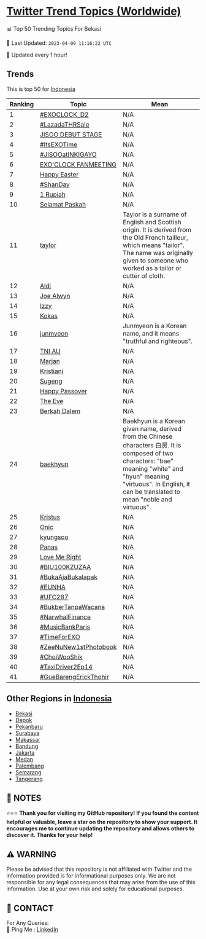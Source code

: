 [Twitter Trend Topics (Worldwide)](https://github.com/ErcinDedeoglu/Twitter-Trend-Topics)
==========


📊 Top 50 Trending Topics For Bekasi

📆 Last Updated: `2023-04-09 11:16:22 UTC`

🔧 Updated every 1 hour!


## Trends

This is top 50 for [Indonesia](</Indonesia>)

| Ranking | Topic | Mean |
| ------- | ------------ | ------------ |
| 1 | [#EXOCLOCK_D2](http://twitter.com/search?q=%23EXOCLOCK_D2) | N/A |
| 2 | [#LazadaTHRSale](http://twitter.com/search?q=%23LazadaTHRSale) | N/A |
| 3 | [JISOO DEBUT STAGE](http://twitter.com/search?q=JISOO+DEBUT+STAGE) | N/A |
| 4 | [#ItsEXOTime](http://twitter.com/search?q=%23ItsEXOTime) | N/A |
| 5 | [#JISOOatINKIGAYO](http://twitter.com/search?q=%23JISOOatINKIGAYO) | N/A |
| 6 | [EXO'CLOCK FANMEETING](http://twitter.com/search?q=EXO%27CLOCK+FANMEETING) | N/A |
| 7 | [Happy Easter](http://twitter.com/search?q=Happy+Easter) | N/A |
| 8 | [#ShanDay](http://twitter.com/search?q=%23ShanDay) | N/A |
| 9 | [1 Rupiah](http://twitter.com/search?q=1+Rupiah) | N/A |
| 10 | [Selamat Paskah](http://twitter.com/search?q=Selamat+Paskah) | N/A |
| 11 | [taylor](http://twitter.com/search?q=taylor) | Taylor is a surname of English and Scottish origin. It is derived from the Old French tailleur, which means "tailor". The name was originally given to someone who worked as a tailor or cutter of cloth. |
| 12 | [Aldi](http://twitter.com/search?q=Aldi) | N/A |
| 13 | [Joe Alwyn](http://twitter.com/search?q=Joe+Alwyn) | N/A |
| 14 | [Izzy](http://twitter.com/search?q=Izzy) | N/A |
| 15 | [Kokas](http://twitter.com/search?q=Kokas) | N/A |
| 16 | [junmyeon](http://twitter.com/search?q=junmyeon) | Junmyeon is a Korean name, and it means "truthful and righteous". |
| 17 | [TNI AU](http://twitter.com/search?q=TNI+AU) | N/A |
| 18 | [Marjan](http://twitter.com/search?q=Marjan) | N/A |
| 19 | [Kristiani](http://twitter.com/search?q=Kristiani) | N/A |
| 20 | [Sugeng](http://twitter.com/search?q=Sugeng) | N/A |
| 21 | [Happy Passover](http://twitter.com/search?q=Happy+Passover) | N/A |
| 22 | [The Eve](http://twitter.com/search?q=The+Eve) | N/A |
| 23 | [Berkah Dalem](http://twitter.com/search?q=Berkah+Dalem) | N/A |
| 24 | [baekhyun](http://twitter.com/search?q=baekhyun) | Baekhyun is a Korean given name, derived from the Chinese characters 白贤. It is composed of two characters: "bae" meaning "white" and "hyun" meaning "virtuous". In English, it can be translated to mean "noble and virtuous". |
| 25 | [Kristus](http://twitter.com/search?q=Kristus) | N/A |
| 26 | [Onic](http://twitter.com/search?q=Onic) | N/A |
| 27 | [kyungsoo](http://twitter.com/search?q=kyungsoo) | N/A |
| 28 | [Panas](http://twitter.com/search?q=Panas) | N/A |
| 29 | [Love Me Right](http://twitter.com/search?q=Love+Me+Right) | N/A |
| 30 | [#BIU100KZUZAA](http://twitter.com/search?q=%23BIU100KZUZAA) | N/A |
| 31 | [#BukaAjaBukalapak](http://twitter.com/search?q=%23BukaAjaBukalapak) | N/A |
| 32 | [#EUNHA](http://twitter.com/search?q=%23EUNHA) | N/A |
| 33 | [#UFC287](http://twitter.com/search?q=%23UFC287) | N/A |
| 34 | [#BukberTanpaWacana](http://twitter.com/search?q=%23BukberTanpaWacana) | N/A |
| 35 | [#NarwhalFinance](http://twitter.com/search?q=%23NarwhalFinance) | N/A |
| 36 | [#MusicBankParis](http://twitter.com/search?q=%23MusicBankParis) | N/A |
| 37 | [#TimeForEXO](http://twitter.com/search?q=%23TimeForEXO) | N/A |
| 38 | [#ZeeNuNew1stPhotobook](http://twitter.com/search?q=%23ZeeNuNew1stPhotobook) | N/A |
| 39 | [#ChoiWooShik](http://twitter.com/search?q=%23ChoiWooShik) | N/A |
| 40 | [#TaxiDriver2Ep14](http://twitter.com/search?q=%23TaxiDriver2Ep14) | N/A |
| 41 | [#GueBarengErickThohir](http://twitter.com/search?q=%23GueBarengErickThohir) | N/A |



## Other Regions in [Indonesia](</Indonesia>)

* [Bekasi](</Indonesia/Bekasi.md>)
* [Depok](</Indonesia/Depok.md>)
* [Pekanbaru](</Indonesia/Pekanbaru.md>)
* [Surabaya](</Indonesia/Surabaya.md>)
* [Makassar](</Indonesia/Makassar.md>)
* [Bandung](</Indonesia/Bandung.md>)
* [Jakarta](</Indonesia/Jakarta.md>)
* [Medan](</Indonesia/Medan.md>)
* [Palembang](</Indonesia/Palembang.md>)
* [Semarang](</Indonesia/Semarang.md>)
* [Tangerang](</Indonesia/Tangerang.md>)



## 📝 NOTES

⭐⭐⭐ **Thank you for visiting my GitHub repository! If you found the content helpful or valuable, leave a star on the repository to show your support. It encourages me to continue updating the repository and allows others to discover it. Thanks for your help!**


## ⚠️ WARNING

Please be advised that this repository is not affiliated with Twitter and the information provided is for informational purposes only. We are not responsible for any legal consequences that may arise from the use of this information. Use at your own risk and solely for educational purposes.


## 📨 CONTACT

 For Any Queries:  
            🏓 Ping Me : [LinkedIn](https://www.linkedin.com/in/ercindedeoglu/)
